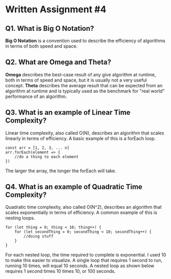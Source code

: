 # Written Assignment #4
## Q1. What is Big O Notation?
**Big O Notation** is a convention used to describe the efficiency of algorithms in terms of both speed and space.

## Q2. What are Omega and Theta?
**Omega** describes the best-case result of any give algorithm at runtime, both in terms of speed and space, but it is usually not a very useful concept. **Theta** describes the average result that can be expected from an algorithm at runtime and is typically used as the benchmark for "real world" performance of an algorithm.

## Q3. What is an example of Linear Time Complexity?
Linear time complexity, also called O(N), describes an algorithm that scales linearly in terms of efficiency. A basic example of this is a forEach loop.
    
    const arr = [1, 2, 3, ... n]
    arr.forEach(element => {
        //do a thing to each element
    })
The larger the array, the longer the forEach will take. 

## Q4. What is an example of Quadratic Time Complexity?
Quadratic time complexity, also called O(N^2), describes an algorithm that scales exponentially in terms of efficiency. A common example of this is nesting loops.

    for (let thing = 0; thing < 10; thing++) {
        for (let secondThing = 0; secondThing < 10; secondThing++) {
            //doing stuff
        }
    }
For each nested loop, the time required to complete is exponential. I used 10 to make this easier to visualize. A single loop that requires 1 second to run, running 10 times, will equal 10 seconds. A nested loop as shown below requires 1 second times 10 times 10, or 100 seconds.